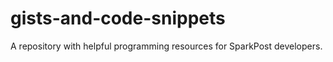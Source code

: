 # gists-and-code-snippets
A repository with helpful programming resources for SparkPost developers.
